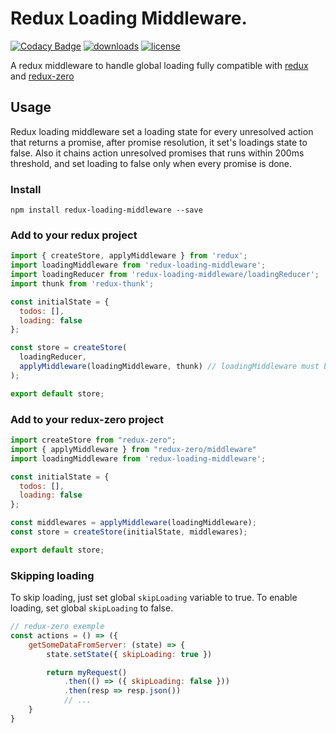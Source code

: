 # Redux Loading Middleware.

[![Codacy Badge](https://api.codacy.com/project/badge/Grade/e981a86667144e13abc56389b6bc3705)](https://app.codacy.com/app/andre_luis9214/redux-loading-middleware?utm_source=github.com&utm_medium=referral&utm_content=andre-araujo/redux-loading-middleware&utm_campaign=badger)
[![downloads](https://img.shields.io/npm/dm/redux-loading-middleware.svg)](https://www.npmjs.com/package/redux-loading-middleware)
[![license](https://img.shields.io/github/license/andre-araujo/redux-loading-middleware.svg)]()

A redux middleware to handle global loading fully compatible with [redux](https://github.com/reactjs/redux) and [redux-zero](https://github.com/concretesolutions/redux-zero)

## Usage

Redux loading middleware set a loading state for every unresolved action that returns a promise, after promise resolution, it set's loadings state to false.
Also it chains action unresolved promises that runs within 200ms threshold, and set loading to false only when every promise is done.

### Install

`npm install redux-loading-middleware --save`

### Add to your redux project

```javascript
import { createStore, applyMiddleware } from 'redux';
import loadingMiddleware from 'redux-loading-middleware';
import loadingReducer from 'redux-loading-middleware/loadingReducer';
import thunk from 'redux-thunk';

const initialState = {
  todos: [],
  loading: false
};

const store = createStore(
  loadingReducer,
  applyMiddleware(loadingMiddleware, thunk) // loadingMiddleware must be placed before thunk
);

export default store;

```

### Add to your redux-zero project

```javascript
import createStore from "redux-zero";
import { applyMiddleware } from "redux-zero/middleware"
import loadingMiddleware from 'redux-loading-middleware';

const initialState = {
  todos: [],
  loading: false
};

const middlewares = applyMiddleware(loadingMiddleware);
const store = createStore(initialState, middlewares);

export default store;

```

### Skipping loading

To skip loading, just set global `skipLoading` variable to true.
To enable loading, set global `skipLoading` to false.

```javascript
// redux-zero exemple
const actions = () => ({
    getSomeDataFromServer: (state) => {
        state.setState({ skipLoading: true })

        return myRequest()
            .then(() => ({ skipLoading: false }))
            .then(resp => resp.json())
            // ...
    }
}
```
